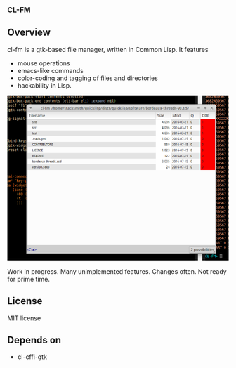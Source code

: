 ### CL-FM

## Overview

cl-fm is a gtk-based file manager, written in Common Lisp.  It features
- mouse operations
- emacs-like commands
- color-coding and tagging of files and directories
- hackability in Lisp.

![screenshot](/resources/screenshot.png)

Work in progress.  Many unimplemented features.  Changes often.  Not ready for prime time.

## License

MIT license

## Depends on

- cl-cffi-gtk


